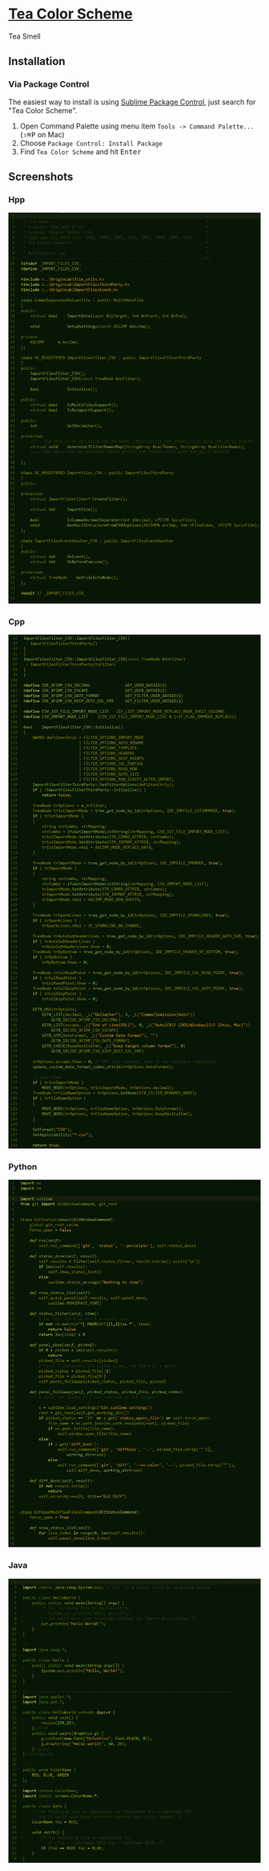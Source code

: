 # [Tea Color Scheme](https://packagecontrol.io/packages/Tea%20Color%20Scheme)

Tea Smell

## Installation

### Via Package Control

The easiest way to install is using [Sublime Package Control](https://packagecontrol.io/installation), just search for "Tea Color Scheme".

1. Open Command Palette using menu item `Tools -> Command Palette...` (<kbd>⇧</kbd><kbd>⌘</kbd><kbd>P</kbd> on Mac)
2. Choose `Package Control: Install Package`
3. Find `Tea Color Scheme` and hit <kbd>Enter</kbd>

## Screenshots

### Hpp

![Hpp](https://raw.githubusercontent.com/watergear/sublime-tea-color-scheme/master/screenshots/hpp.png)

### Cpp

![Cpp](https://raw.githubusercontent.com/watergear/sublime-tea-color-scheme/master/screenshots/cpp.png)

### Python

![Python](https://raw.githubusercontent.com/watergear/sublime-tea-color-scheme/master/screenshots/python.png)

### Java

![Java](https://raw.githubusercontent.com/watergear/sublime-tea-color-scheme/master/screenshots/java.png)